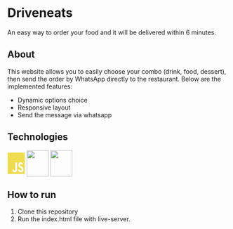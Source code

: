 # Driveneats

An easy way to order your food and it will be delivered within 6 minutes.

## About

This website allows you to easily choose your combo (drink, food, dessert), then send the order by WhatsApp directly to the restaurant. Below are the implemented features:

- Dynamic options choice
- Responsive layout
- Send the message via whatsapp

## Technologies

<div>
    <img align="center" height="50" width="40"src="https://raw.githubusercontent.com/devicons/devicon/master/icons/javascript/javascript-plain.svg" />
    <img align="center" height="60" width="50" src="https://cdn.jsdelivr.net/gh/devicons/devicon/icons/html5/html5-original-wordmark.svg" />
    <img align="center" height="60" width="50" src="https://cdn.jsdelivr.net/gh/devicons/devicon/icons/css3/css3-original-wordmark.svg" />
</div>

## How to run
1. Clone this repository
2. Run the index.html file with live-server.

